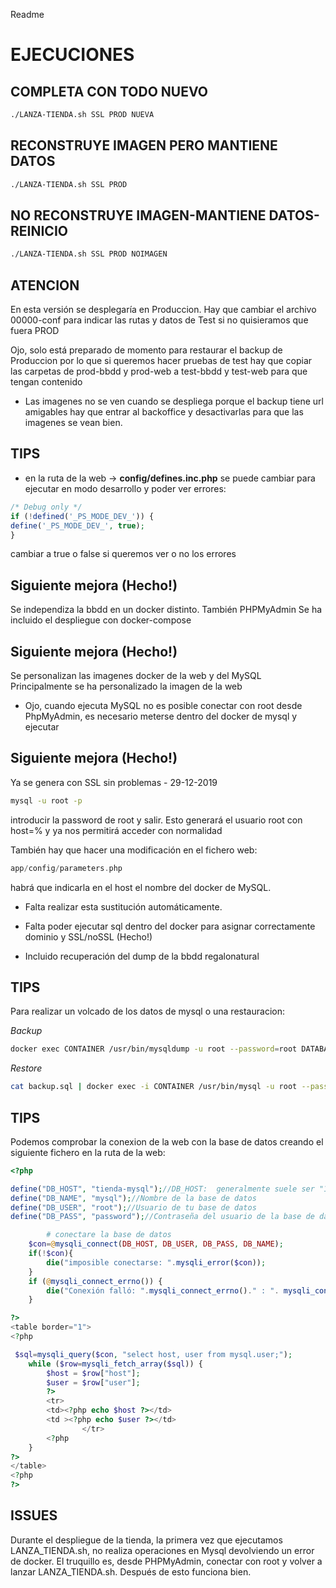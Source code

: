 Readme

# EJECUCIONES

## COMPLETA CON TODO NUEVO
```bash
./LANZA-TIENDA.sh SSL PROD NUEVA
```
## RECONSTRUYE IMAGEN PERO MANTIENE DATOS
```bash
./LANZA-TIENDA.sh SSL PROD 
```
## NO RECONSTRUYE IMAGEN-MANTIENE DATOS-REINICIO
```bash
./LANZA-TIENDA.sh SSL PROD NOIMAGEN
```

## ATENCION

En esta versión se desplegaría en Produccion. Hay que cambiar el archivo 00000-conf para indicar las rutas y datos de Test si no quisieramos que fuera PROD






Ojo, solo está preparado de momento para restaurar el backup de Produccion 
por lo que si queremos hacer pruebas de test hay que copiar las carpetas
de prod-bbdd y prod-web a test-bbdd y test-web para que tengan contenido



* Las imagenes no se ven cuando se despliega porque el backup tiene url amigables
hay que entrar al backoffice y desactivarlas para que las imagenes se vean bien.


## TIPS

- en la ruta de la web -> **config/defines.inc.php** se puede cambiar para ejecutar en 
modo desarrollo y poder ver errores:

``` php 
/* Debug only */
if (!defined('_PS_MODE_DEV_')) {
define('_PS_MODE_DEV_', true);
}
```

cambiar a true o false si queremos ver o no los errores




## Siguiente mejora (Hecho!)

Se independiza la bbdd en un docker distinto. También PHPMyAdmin
Se ha incluido el despliegue con docker-compose

## Siguiente mejora (Hecho!)

Se personalizan las imagenes docker de la web y del MySQL
Principalmente se ha personalizado la imagen de la web

* Ojo, cuando ejecuta MySQL no es posible conectar con root desde PhpMyAdmin, 
es necesario meterse dentro del docker de mysql y ejecutar

## Siguiente mejora (Hecho!)

Ya se genera con SSL sin problemas - 29-12-2019

```bash
mysql -u root -p 
```
introducir la password de root y salir.
Esto generará el usuario root con host=% y ya nos permitirá acceder con normalidad

También hay que hacer una modificación en el fichero web:

```php
app/config/parameters.php
```
habrá que indicarla en el host el nombre del docker de MySQL.

* Falta realizar esta sustitución automáticamente.

* Falta poder ejecutar sql dentro del docker para asignar correctamente dominio y SSL/noSSL (Hecho!)

* Incluido recuperación del dump de la bbdd regalonatural


## TIPS

Para realizar un volcado de los datos de mysql o una restauracion:

*Backup*
```bash
docker exec CONTAINER /usr/bin/mysqldump -u root --password=root DATABASE > backup.sql
```
*Restore*
```bash
cat backup.sql | docker exec -i CONTAINER /usr/bin/mysql -u root --password=root DATABASE
```

## TIPS
Podemos comprobar la conexion de la web con la base de datos creando el siguiente fichero en la ruta de la web:
```php
<?php

define("DB_HOST", "tienda-mysql");//DB_HOST:  generalmente suele ser "127.0.0.1"
define("DB_NAME", "mysql");//Nombre de la base de datos
define("DB_USER", "root");//Usuario de tu base de datos
define("DB_PASS", "password");//Contraseña del usuario de la base de datos

        # conectare la base de datos
    $con=@mysqli_connect(DB_HOST, DB_USER, DB_PASS, DB_NAME);
    if(!$con){
        die("imposible conectarse: ".mysqli_error($con));
    }
    if (@mysqli_connect_errno()) {
        die("Conexión falló: ".mysqli_connect_errno()." : ". mysqli_connect_error());
    }

?>
<table border="1">
<?php

 $sql=mysqli_query($con, "select host, user from mysql.user;");
    while ($row=mysqli_fetch_array($sql)) {
        $host = $row["host"];
        $user = $row["user"];
        ?>
        <tr>
        <td><?php echo $host ?></td>
        <td ><?php echo $user ?></td>
                </tr>
        <?php
    }
?>
</table>
<?php
?>
```


## ISSUES

Durante el despliegue de la tienda, la primera vez que ejecutamos LANZA_TIENDA.sh, no realiza operaciones en Mysql devolviendo un error de docker.
El truquillo es, desde PHPMyAdmin, conectar con root y volver a lanzar LANZA_TIENDA.sh. Después de esto funciona bien.




